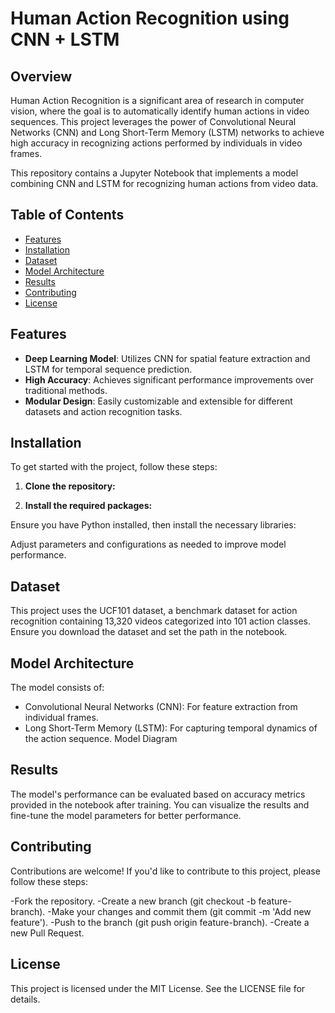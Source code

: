 # Human Action Recognition using CNN + LSTM

## Overview

Human Action Recognition is a significant area of research in computer vision, where the goal is to automatically identify human actions in video sequences. This project leverages the power of Convolutional Neural Networks (CNN) and Long Short-Term Memory (LSTM) networks to achieve high accuracy in recognizing actions performed by individuals in video frames.

This repository contains a Jupyter Notebook that implements a model combining CNN and LSTM for recognizing human actions from video data.

## Table of Contents

- [Features](#features)
- [Installation](#installation)
- [Dataset](#dataset)
- [Model Architecture](#model-architecture)
- [Results](#results)
- [Contributing](#contributing)
- [License](#license)

## Features

- **Deep Learning Model**: Utilizes CNN for spatial feature extraction and LSTM for temporal sequence prediction.
- **High Accuracy**: Achieves significant performance improvements over traditional methods.
- **Modular Design**: Easily customizable and extensible for different datasets and action recognition tasks.

## Installation

To get started with the project, follow these steps:

1. **Clone the repository:**

2. **Install the required packages:**

Ensure you have Python installed, then install the necessary libraries:

Adjust parameters and configurations as needed to improve model performance.

## Dataset
This project uses the UCF101 dataset, a benchmark dataset for action recognition containing 13,320 videos categorized into 101 action classes. Ensure you download the dataset and set the path in the notebook.

## Model Architecture
The model consists of:

- Convolutional Neural Networks (CNN): For feature extraction from individual frames.
- Long Short-Term Memory (LSTM): For capturing temporal dynamics of the action sequence.
Model Diagram

## Results
The model's performance can be evaluated based on accuracy metrics provided in the notebook after training. You can visualize the results and fine-tune the model parameters for better performance.

## Contributing
Contributions are welcome! If you'd like to contribute to this project, please follow these steps:

-Fork the repository.
-Create a new branch (git checkout -b feature-branch).
-Make your changes and commit them (git commit -m 'Add new feature').
-Push to the branch (git push origin feature-branch).
-Create a new Pull Request.

## License
This project is licensed under the MIT License. See the LICENSE file for details.




